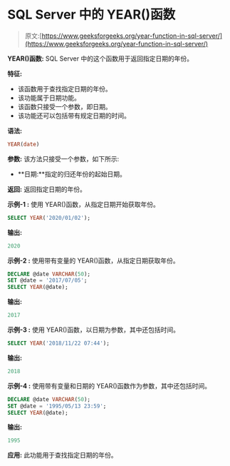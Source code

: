 # SQL Server 中的 YEAR()函数

> 原文:[https://www.geeksforgeeks.org/year-function-in-sql-server/](https://www.geeksforgeeks.org/year-function-in-sql-server/)

**YEAR()函数:**
SQL Server 中的这个函数用于返回指定日期的年份。

**特征:**

*   该函数用于查找指定日期的年份。
*   该功能属于日期功能。
*   该函数只接受一个参数，即日期。
*   该功能还可以包括带有规定日期的时间。

**语法:**

```sql
YEAR(date)
```

**参数:**
该方法只接受一个参数，如下所示:

*   **日期:**指定的归还年份的起始日期。

**返回:**
返回指定日期的年份。

**示例-1 :**
使用 YEAR()函数，从指定日期开始获取年份。

```sql
SELECT YEAR('2020/01/02');
```

**输出:**

```sql
2020
```

**示例-2 :**
使用带有变量的 YEAR()函数，从指定日期获取年份。

```sql
DECLARE @date VARCHAR(50);
SET @date = '2017/07/05';
SELECT YEAR(@date);
```

**输出:**

```sql
2017
```

**示例-3 :**
使用 YEAR()函数，以日期为参数，其中还包括时间。

```sql
SELECT YEAR('2018/11/22 07:44');
```

**输出:**

```sql
2018
```

**示例-4 :**
使用带有变量和日期的 YEAR()函数作为参数，其中还包括时间。

```sql
DECLARE @date VARCHAR(50);
SET @date = '1995/05/13 23:59';
SELECT YEAR(@date);
```

**输出:**

```sql
1995
```

**应用:**
此功能用于查找指定日期的年份。